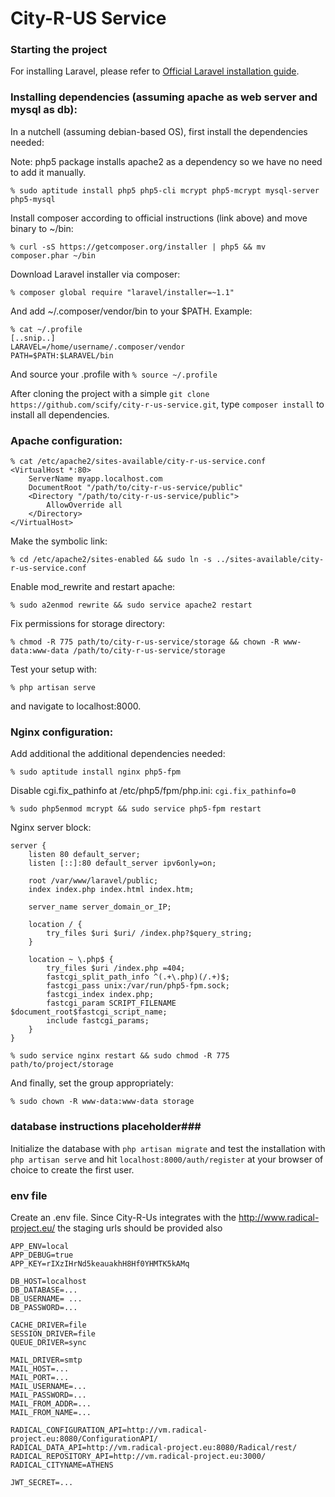 # City-R-US Service 

### Starting the project

For installing Laravel, please refer to [Official Laravel installation
guide](http://laravel.com/docs/5.0).

### Installing dependencies (assuming apache as web server and mysql as db):

In a nutchell (assuming debian-based OS), first install the dependencies needed:

Note: php5 package installs apache2 as a dependency so we have no need to add
it manually.

`% sudo aptitude install php5 php5-cli mcrypt php5-mcrypt mysql-server php5-mysql`

Install composer according to official instructions (link above) and move binary to ~/bin:

`% curl -sS https://getcomposer.org/installer | php5 && mv composer.phar ~/bin`

Download Laravel installer via composer:

`% composer global require "laravel/installer=~1.1"`

And add ~/.composer/vendor/bin to your $PATH. Example:

```
% cat ~/.profile
[..snip..]
LARAVEL=/home/username/.composer/vendor
PATH=$PATH:$LARAVEL/bin
```

And source your .profile with `% source ~/.profile`

After cloning the project with a simple `git clone https://github.com/scify/city-r-us-service.git`, type `composer install` to install all dependencies.

### Apache configuration:

```
% cat /etc/apache2/sites-available/city-r-us-service.conf
<VirtualHost *:80>
	ServerName myapp.localhost.com
	DocumentRoot "/path/to/city-r-us-service/public"
	<Directory "/path/to/city-r-us-service/public">
		AllowOverride all
	</Directory>
</VirtualHost>
```

Make the symbolic link:

`% cd /etc/apache2/sites-enabled && sudo ln -s ../sites-available/city-r-us-service.conf`

Enable mod_rewrite and restart apache:

`% sudo a2enmod rewrite && sudo service apache2 restart`

Fix permissions for storage directory:

`% chmod -R 775 path/to/city-r-us-service/storage && chown -R www-data:www-data /path/to/city-r-us-service/storage`

Test your setup with:

`% php artisan serve`

and navigate to localhost:8000.


### Nginx configuration:

Add additional the additional dependencies needed:

`% sudo aptitude install nginx php5-fpm`

Disable cgi.fix_pathinfo at /etc/php5/fpm/php.ini: `cgi.fix_pathinfo=0`

`% sudo php5enmod mcrypt && sudo service php5-fpm restart`

Nginx server block:

```
server {
    listen 80 default_server;
    listen [::]:80 default_server ipv6only=on;

    root /var/www/laravel/public;
    index index.php index.html index.htm;

    server_name server_domain_or_IP;

    location / {
        try_files $uri $uri/ /index.php?$query_string;
    }

    location ~ \.php$ {
        try_files $uri /index.php =404;
        fastcgi_split_path_info ^(.+\.php)(/.+)$;
        fastcgi_pass unix:/var/run/php5-fpm.sock;
        fastcgi_index index.php;
        fastcgi_param SCRIPT_FILENAME $document_root$fastcgi_script_name;
        include fastcgi_params;
    }
}
```

`% sudo service nginx restart && sudo chmod -R 775 path/to/project/storage`

And finally, set the group appropriately:

`% sudo chown -R www-data:www-data storage`

### database instructions placeholder###

Initialize the database with `php artisan migrate` and test the installation with `php artisan serve` and hit `localhost:8000/auth/register` at your browser of choice to create the first user.


### env file ###
Create an .env file. Since City-R-Us integrates with the http://www.radical-project.eu/ the staging urls should be provided also
 
 ```
 APP_ENV=local
APP_DEBUG=true
APP_KEY=rIXzIHrNd5keauakhH8Hf0YHMTK5kAMq

DB_HOST=localhost
DB_DATABASE=...
DB_USERNAME= ...
DB_PASSWORD=...

CACHE_DRIVER=file
SESSION_DRIVER=file
QUEUE_DRIVER=sync

MAIL_DRIVER=smtp
MAIL_HOST=...
MAIL_PORT=...
MAIL_USERNAME=...
MAIL_PASSWORD=...
MAIL_FROM_ADDR=...
MAIL_FROM_NAME=...

RADICAL_CONFIGURATION_API=http://vm.radical-project.eu:8080/ConfigurationAPI/
RADICAL_DATA_API=http://vm.radical-project.eu:8080/Radical/rest/
RADICAL_REPOSITORY_API=http://vm.radical-project.eu:3000/
RADICAL_CITYNAME=ATHENS

JWT_SECRET=...
```